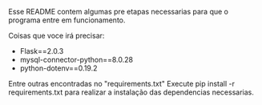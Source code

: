Esse README contem algumas pre etapas necessarias para que o programa entre em funcionamento.

Coisas que voce irá precisar:

- Flask==2.0.3
- mysql-connector-python==8.0.28
- python-dotenv==0.19.2
  
Entre outras encontradas no "requirements.txt"
Execute pip install -r requirements.txt para realizar a instalação das dependencias necessarias.


